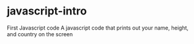 # javascript-intro
First Javascript code
A javascript code that prints out your name, height, and country on the screen

